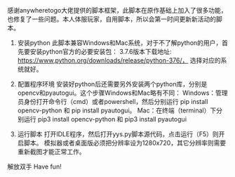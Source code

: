 感谢anywheretogo大佬提供的脚本框架，此脚本在原作基础上加入了很多功能，也修复了一些问题。本人体服玩家，自用脚本，所以会第一时间更新新活动的脚本。

1. 安装python
此脚本兼容Windows和Mac系统，对于不了解python的用户，首先要安装python官方的必要安装包：
3.7.6版本下载地址: https://www.python.org/downloads/release/python-376/， 选择对应的系统就好。

2. 配置程序环境
安装好python后还需要另外安装两个python库，分别是opencv和pyautogui。这个步骤Windows和Mac略有不同：
Windows：管理员身份打开命令行（cmd）或者powershell，然后分别运行 pip install opencv-python 和 pip install pyautogui。
Mac：在终端（terminal）下分别运行 pip3 install opencv-python 和 pip3 install pyautogui

3. 运行脚本
打开IDLE程序，然后打开yys.py脚本源代码，点击运行（F5）则开启脚本。
模拟器或者桌面版必须把分辨率设为1280x720，其它分辨率则需要重新截图才能正常工作。

解放双手 Have fun!
